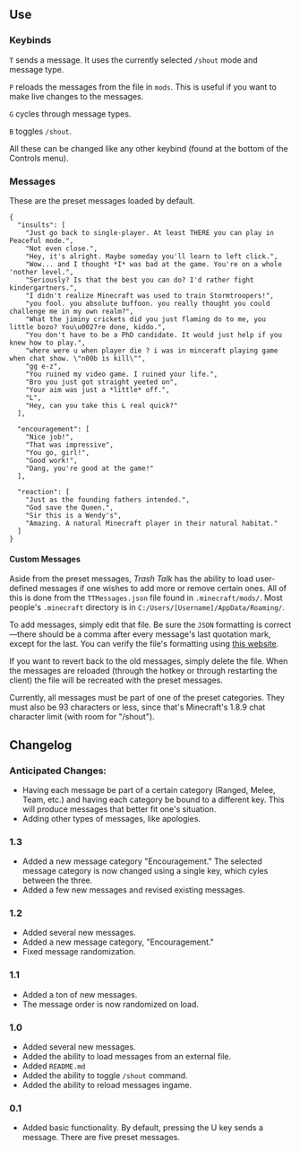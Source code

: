 ## Use
### Keybinds
`T` sends a message. It uses the currently selected `/shout` mode and message type.

`P` reloads the messages from the file in `mods`. This is useful if you want to make live changes to the messages.

`G` cycles through message types.

`B` toggles `/shout`.

All these can be changed like any other keybind (found at the bottom of the Controls menu).

### Messages
These are the preset messages loaded by default.

```
{
  "insults": [
    "Just go back to single-player. At least THERE you can play in Peaceful mode.",
    "Not even close.",
    "Hey, it's alright. Maybe someday you'll learn to left click.",
    "Wow... and I thought *I* was bad at the game. You're on a whole 'nother level.",
    "Seriously? Is that the best you can do? I'd rather fight kindergartners.",
    "I didn't realize Minecraft was used to train Stormtroopers!",
    "you fool. you absolute buffoon. you really thought you could challenge me in my own realm?",
    "What the jiminy crickets did you just flaming do to me, you little bozo? You\u0027re done, kiddo.",
    "You don't have to be a PhD candidate. It would just help if you knew how to play.",
    "where were u when player die ? i was in minceraft playing game when chat show. \"n00b is kill\"",
    "gg e-z",
    "You ruined my video game. I ruined your life.",
    "Bro you just got straight yeeted on",
    "Your aim was just a *little* off.",
    "L",
    "Hey, can you take this L real quick?"
  ],

  "encouragement": [
    "Nice job!",
    "That was impressive",
    "You go, girl!",
    "Good work!",
    "Dang, you're good at the game!"
  ],

  "reaction": [
    "Just as the founding fathers intended.",
    "God save the Queen.",
    "Sir this is a Wendy's",
    "Amazing. A natural Minecraft player in their natural habitat."
  ]
}
```

#### Custom Messages
Aside from the preset messages, *Trash Talk* has the ability to load user-defined messages if one wishes to add more or remove certain ones. All of this is done from the `TTMessages.json` file found in `.minecraft/mods/`. Most people's `.minecraft` directory is in `C:/Users/[Username]/AppData/Roaming/`.

To add messages, simply edit that file. Be sure the `JSON` formatting is correct—there should be a comma after every message's last quotation mark, except for the last. You can verify the file's formatting using [this website](jsonlint.com/).

If you want to revert back to the old messages, simply delete the file. When the messages are reloaded (through the hotkey or through restarting the client) the file will be recreated with the preset messages.

Currently, all messages must be part of one of the preset categories. They must also be 93 characters or less, since that's Minecraft's 1.8.9 chat character limit (with room for "/shout"). 

## Changelog
### Anticipated Changes:
 - Having each message be part of a certain category (Ranged, Melee, Team, etc.) and having each category be bound to a different key. This will produce messages that better fit one's situation.
 - Adding other types of messages, like apologies.

### 1.3
 - Added a new message category "Encouragement." The selected message category is now changed using a single key, which cyles between the three.
 - Added a few new messages and revised existing messages.
 
### 1.2
 - Added several new messages.
 - Added a new message category, "Encouragement."
 - Fixed message randomization.

### 1.1
 - Added a ton of new messages.
 - The message order is now randomized on load.

### 1.0
 - Added several new messages.
 - Added the ability to load messages from an external file.
 - Added `README.md`
 - Added the ability to toggle `/shout` command.
 - Added the ability to reload messages ingame.

### 0.1
 - Added basic functionality. By default, pressing the U key sends a message. There are five preset messages.